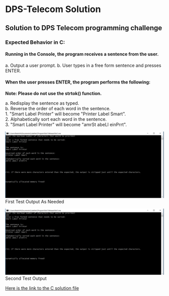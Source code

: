 # DPS-Telecom Solution
## Solution to DPS Telecom programming challenge  

### Expected Behavior in C:

#### Running in the Console, the program receives a sentence from the user.
a. Output a user prompt.
b. User types in a free form sentence and presses ENTER. 

#### When the user presses ENTER, the program performs the following:
**Note: Please do not use the strtok() function.**

a. Redisplay the sentence as typed.<br />
b. Reverse the order of each word in the sentence.<br />
	1. "Smart Label Printer" will become "Printer Label Smart".<br />
	2. Alphabetically sort each word in the sentence. <br />
	3. "Smart Label Printer" will become "amrSt abeLl einPrrt".<br />

![alt text](https://github.com/rakshithvasudev/DPS-Telecom/blob/master/screenshot/output.png)
First Test Output As Needed

![alt text](https://github.com/rakshithvasudev/DPS-Telecom/blob/master/screenshot/output.png)
Second Test Output

[Here is the link to the C solution file](https://github.com/rakshithvasudev/DPS-Telecom/blob/master/Part1/main.c)
